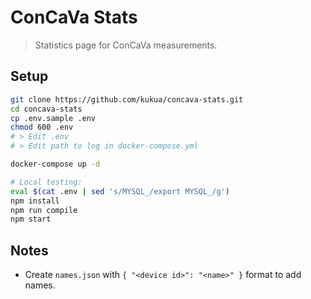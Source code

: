 # ConCaVa Stats

> Statistics page for ConCaVa measurements.

## Setup

```bash
git clone https://github.com/kukua/concava-stats.git
cd concava-stats
cp .env.sample .env
chmod 600 .env
# > Edit .env
# > Edit path to log in docker-compose.yml

docker-compose up -d

# Local testing:
eval $(cat .env | sed 's/MYSQL_/export MYSQL_/g')
npm install
npm run compile
npm start
```

## Notes

- Create `names.json` with `{ "<device id>": "<name>" }` format to add names.

